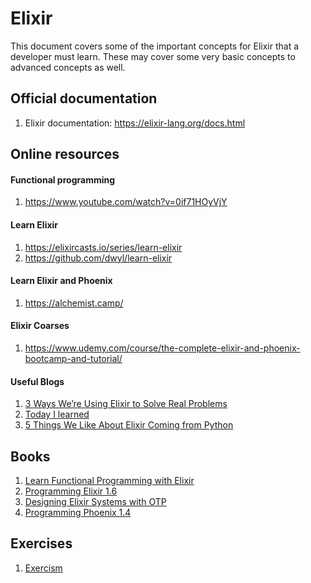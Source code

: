# Elixir

This document covers some of the important concepts for Elixir that a developer must learn. These may cover some very basic concepts to advanced concepts as well.

## Official documentation

1. Elixir documentation: https://elixir-lang.org/docs.html

## Online resources

#### Functional programming

1. https://www.youtube.com/watch?v=0if71HOyVjY

#### Learn Elixir

1. https://elixircasts.io/series/learn-elixir
1. https://github.com/dwyl/learn-elixir

#### Learn Elixir and Phoenix

1. https://alchemist.camp/

#### Elixir Coarses

1. https://www.udemy.com/course/the-complete-elixir-and-phoenix-bootcamp-and-tutorial/

#### Useful Blogs

1. [3 Ways We’re Using Elixir to Solve Real Problems](https://medium.com/mobileforgood/3-ways-were-using-elixir-to-solve-real-problems-bd62180b2bdc)
1. [Today I learned](https://til.hashrocket.com/elixir)
1. [5 Things We Like About Elixir Coming from Python](https://medium.com/mobileforgood/5-things-we-like-about-elixir-coming-from-python-c19cbae7484d)

## Books

1. [Learn Functional Programming with Elixir](https://pragprog.com/titles/cdc-elixir/learn-functional-programming-with-elixir/)
1. [Programming Elixir 1.6](https://pragprog.com/titles/elixir16/programming-elixir-1-6/)
1. [Designing Elixir Systems with OTP](https://pragprog.com/titles/jgotp/designing-elixir-systems-with-otp/)
1. [Programming Phoenix 1.4](https://pragprog.com/titles/phoenix14/programming-phoenix-1-4/)

## Exercises

1. [Exercism](https://exercism.io/tracks/elixir/)
